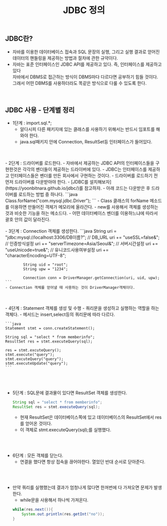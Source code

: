 ﻿---
title: "JDBC 정의"
tags: JDBC JDBC정의
categories: Database
---


## JDBC란?
- 자바를 이용한 데이터베이스 접속과 SQL 문장의 실행, 그리고 실행 결과로 얻어진 데이터의 핸들링을 제공하는 방법과 절차에 관한 규약이다.
- 자바는 표준 인터페이스인 JDBC API를 제공하고 있다. 즉, 인터페이스를 제공하고 있다<br>
자바에서 DBMS로 접근하는 방식이 DBMS마다 다르다면 공부하기 힘들 것이다.<br>
그래서 어떤 DBMS를 사용하더라도 똑같은 방식으로 다룰 수 있도록 한다.<br>
<br>

## JDBC 사용 - 단계별 정리
- 1단계 : import.sql.*;
	- 알다시피 다른 패키지에 있는 클래스를 사용하기 위해서는 반드시 임포트를 해와야 한다.
	- java.sql패키지 안에 Connection, ResultSet등 인터페이스가 들어있다.
<br>
<br>
- 2단계 : 드라이버를 로드한다.
	- 자바에서 제공하는 JDBC API의 인터페이스들을 구현한것은 각각의 벤더들이 제공하는 드라이버에 있다.
	- JDBC는 인터페이스를 제공하고 인터페이스들은 벤더를 만든 회사에서 구현하는 것이다.
	- 드라이버를 로드하기 전 먼저 드라이버를 다운받아야 한다.
	- [JDBC를 설치해보자](https://yoonbitnara.github.io/jdbc/)를 참고하자.
	- 아래 코드는 다운받은 후 드라이버를 로드하는 방법 중 하나다.
	```java
	Class.forName("com.mysql.jdbc.Driver");
	```
	- Class 클래스의 forName 메소드를 이용하면 만들어진 객체가 메모리에 올라간다.
	- new를 사용해서 객체를 생성하는 것과 비슷한 기능을 하는 메소드다.
	- 어떤 데이터베이스 벤더를 이용하느냐에 따라서 괄호 안의 값이 달라진다.
<br>
<br>
- 3단계 : Connection 객체를 생성한다.
	```java
	String uri = "jdbc:mysql://localhost:3306/DB이름?"; // DB_URL
			uri += "useSSL=false&"; // 인증방식설정
			uri += "serverTimezone=Asia/Seoul&"; // 서버시간설정
			uri += "useUnicode=true&"; // 유니코드사용여부설정
			uri += "characterEncoding=UTF-8";
			
			String uid = "root";
			String upw = "1234";
			
			Connection conn = DriverManager.getConnection(uri, uid, upw);
	```
	- Connection 객체를 얻어낼 때 사용하는 것이 DriverManager객체이다.
<br>
<br>
- 4단계 : Statement 객체를 생성 및 수행
	- 쿼리문을 생성하고 실행하는 역할을 하는 객체다.
	- 메서드는 insert,select등의 쿼리문에 따라 다르다.

	```java
	Statement stmt = conn.createStatement();

	String sql = "select * from memberinfo";
	ResultSet res = stmt.executeQuery(sql);

	res = stmt.excuteQuery();
	stmt.execute("query");
	stmt.excuteQuery("query");
	stmt.executeUpdate("query");
	```


<br>
<br>

- 5단계	: SQL문에 결과물이 있다면 ResultSet 객체를 생성한다.
	```java
	String sql = "select * from memberinfo";
	ResultSet res = stmt.executeQuery(sql);
	```
	- 현재 ResultSet은 데이터베이스쪽에 있고 데이터베이스의 ResultSet에서 res를 얻어온 것이다.
	- 이 객체로 stmt.executeQuery(sql);를 실행했다.

<br>
<br>

- 6단계 : 모든 객체를 닫는다.
	- 연결을 했다면 항상 접속을 끊어야한다. 열었던 반대 순서로 닫아준다.
<br>
<br>

- 만약 쿼리를 실행했는데 결과가 엄청나게 많다면 한꺼번에 다 가져오면 문제가 발생한다.
	- while문을 사용해서 하나씩 가져온다.
	```java
	while(res.next()){
		System.out.println(res.getInt("no"));
	}
	```




